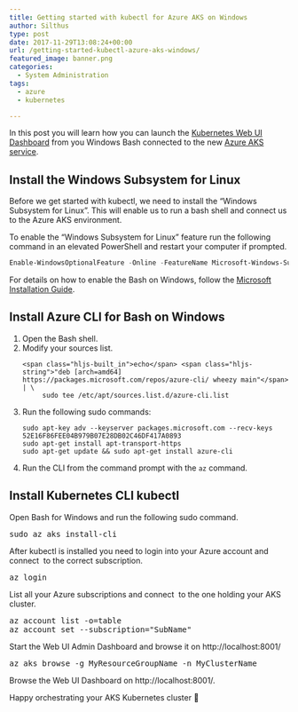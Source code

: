 ```yaml
---
title: Getting started with kubectl for Azure AKS on Windows
author: Silthus
type: post
date: 2017-11-29T13:08:24+00:00
url: /getting-started-kubectl-azure-aks-windows/
featured_image: banner.png
categories:
  - System Administration
tags:
  - azure
  - kubernetes

---
```

In this post you will learn how you can launch the [Kubernetes Web UI Dashboard][1] from you Windows Bash connected to the new [Azure AKS service][2].

## Install the Windows Subsystem for Linux

Before we get started with kubectl, we need to install the &#8220;Windows Subsystem for Linux&#8221;. This will enable us to run a bash shell and connect us to the Azure AKS environment.

To enable the &#8220;Windows Subsystem for Linux&#8221; feature run the following command in an elevated PowerShell and restart your computer if prompted.

```powershell
Enable-WindowsOptionalFeature -Online -FeatureName Microsoft-Windows-Subsystem-Linux
```

For details on how to enable the Bash on Windows, follow the [Microsoft Installation Guide][3].

## Install Azure CLI for Bash on Windows

<ol class="lf-text-block lf-block" data-lf-anchor-id="5a2d22b01415efdc7319ccde04e6ed63:0">
  <li>
    Open the Bash shell.
  </li>
  <li>
    Modify your sources list. <pre><code class="lang-bash">&lt;span class="hljs-built_in">echo&lt;/span> &lt;span class="hljs-string">"deb [arch=amd64] https://packages.microsoft.com/repos/azure-cli/ wheezy main"&lt;/span> | \
     sudo tee /etc/apt/sources.list.d/azure-cli.list
</code></pre>
  </li>
  
  <li>
    Run the following sudo commands: <pre><code class="lang-bash">sudo apt-key adv --keyserver packages.microsoft.com --recv-keys 52E16F86FEE04B979B07E28DB02C46DF417A0893
sudo apt-get install apt-transport-https
sudo apt-get update && sudo apt-get install azure-cli
</code></pre>
  </li>
  
  <li>
    Run the CLI from the command prompt with the<span> </span><code>az</code><span> </span>command.
  </li>
</ol>

## Install Kubernetes CLI kubectl

Open Bash for Windows and run the following sudo command.

<pre>sudo az aks install-cli</pre>

After kubectl is installed you need to login into your Azure account and connect  to the correct subscription.

<pre>az login</pre>

List all your Azure subscriptions and connect  to the one holding your AKS cluster.

<pre>az account list -o=table
az account set --subscription="SubName"</pre>

Start the Web UI Admin Dashboard and browse it on http://localhost:8001/

<pre>az aks browse -g MyResourceGroupName -n MyClusterName</pre>

Browse the Web UI Dashboard on http://localhost:8001/.

Happy orchestrating your AKS Kubernetes cluster 🙂

 [1]: https://kubernetes.io/docs/tasks/access-application-cluster/web-ui-dashboard/
 [2]: https://docs.microsoft.com/azure/aks/
 [3]: https://msdn.microsoft.com/commandline/wsl/install_guide
 [4]: https://www.mirenoba.com/2017/11/29/getting-started-kubectl-azure-aks-windows/